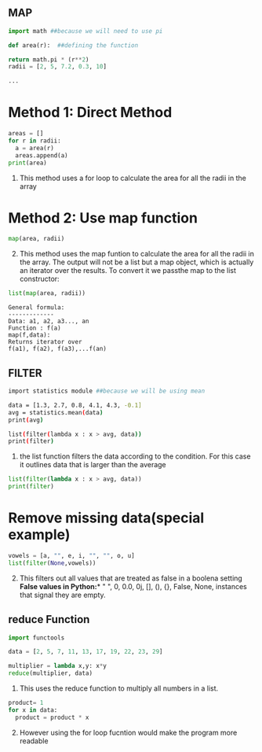 
MAP
-------
```.py
import math ##because we will need to use pi

def area(r):  ##defining the function

return math.pi * (r**2)
radii = [2, 5, 7.2, 0.3, 10]

...
```

Method 1: Direct Method
=======
```.py
areas = []
for r in radii:
  a = area(r)
  areas.append(a)
print(area)
```
1. This method uses a for loop to calculate the area for all the radii in the array 

Method 2: Use map function
========
```.py
map(area, radii)
```
2. This method uses the map funtion to calculate the area for all the radii in the array. The output will not be a list but a map object, which is actually an iterator over the results. To convert it we passthe map to the list constructor:
```.py
list(map(area, radii))
```
```
General formula:
-------------
Data: a1, a2, a3..., an
Function : f(a)
map(f,data):
Returns iterator over 
f(a1), f(a2), f(a3),...f(an)
```

FILTER
---------
```.sh
import statistics module ##because we will be using mean

data = [1.3, 2.7, 0.8, 4.1, 4.3, -0.1]
avg = statistics.mean(data)
print(avg)

list(filter(lambda x : x > avg, data))
print(filter)

```
1. the list function filters the data according to the condition. For this case it outlines data that is larger than the average 
```.py
list(filter(lambda x : x > avg, data))
print(filter)
```
Remove missing data(special example)
========

```.py
vowels = [a, "", e, i, "", "", o, u]
list(filter(None,vowels))
```
2. This filters out all values that are treated as false in a boolena setting 
**False values in Python:***
" ", 0, 0.0, 0j, [], (), {}, False, None, instances that signal they are empty.


reduce Function
---------------
```.py
import functools

data = [2, 5, 7, 11, 13, 17, 19, 22, 23, 29]

multiplier = lambda x,y: x*y
reduce(multiplier, data)
```
1. This uses the reduce function to multiply all numbers in a list.

```.py
product= 1
for x in data:
  product = product * x
  ```
2. However using the for loop fucntion would make the program more readable
